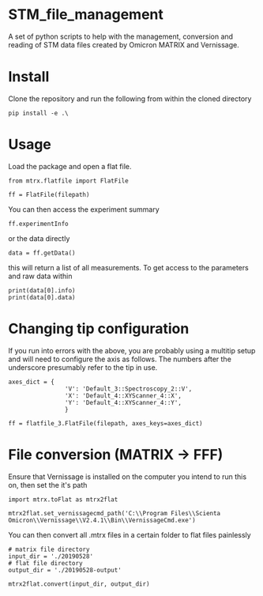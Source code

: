 # STM_file_management
A set of python scripts to help with the management, conversion and reading of STM data files created by Omicron MATRIX and Vernissage.

# Install
Clone the repository and run the following from within the cloned directory
```
pip install -e .\
```

# Usage
Load the package and open a flat file.
```
from mtrx.flatfile import FlatFile

ff = FlatFile(filepath)
```

You can then access the experiment summary
```
ff.experimentInfo
```
or the data directly
```
data = ff.getData()
```
this will return a list of all measurements. To get access to the parameters and raw data within
```
print(data[0].info)
print(data[0].data)
```

# Changing tip configuration
If you run into errors with the above, you are probably using a multitip setup and will need to configure the axis as follows. The numbers after the underscore presumably refer to the tip in use.

```
axes_dict = {
                'V': 'Default_3::Spectroscopy_2::V',
                'X': 'Default_4::XYScanner_4::X',
                'Y': 'Default_4::XYScanner_4::Y',
                }

ff = flatfile_3.FlatFile(filepath, axes_keys=axes_dict)
```

# File conversion (MATRIX -> FFF)
Ensure that Vernissage is installed on the computer you intend to run this on, then set the it's path
```
import mtrx.toFlat as mtrx2flat

mtrx2flat.set_vernissagecmd_path('C:\\Program Files\\Scienta Omicron\\Vernissage\\V2.4.1\\Bin\\VernissageCmd.exe')
```

You can then convert all .mtrx files in a certain folder to flat files painlessly
```
# matrix file directory
input_dir = './20190528'
# flat file directory
output_dir = './20190528-output'

mtrx2flat.convert(input_dir, output_dir)
```
